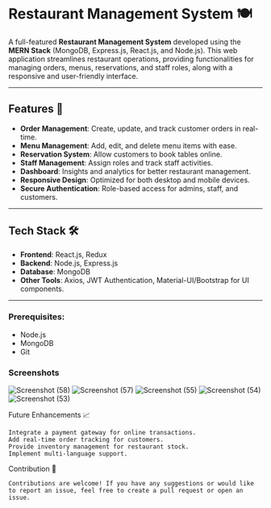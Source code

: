 # Restaurant Management System 🍽️

A full-featured **Restaurant Management System** developed using the **MERN Stack** (MongoDB, Express.js, React.js, and Node.js). This web application streamlines restaurant operations, providing functionalities for managing orders, menus, reservations, and staff roles, along with a responsive and user-friendly interface.

---

## Features 🌟
- **Order Management**: Create, update, and track customer orders in real-time.
- **Menu Management**: Add, edit, and delete menu items with ease.
- **Reservation System**: Allow customers to book tables online.
- **Staff Management**: Assign roles and track staff activities.
- **Dashboard**: Insights and analytics for better restaurant management.
- **Responsive Design**: Optimized for both desktop and mobile devices.
- **Secure Authentication**: Role-based access for admins, staff, and customers.

---

## Tech Stack 🛠️
- **Frontend**: React.js, Redux
- **Backend**: Node.js, Express.js
- **Database**: MongoDB
- **Other Tools**: Axios, JWT Authentication, Material-UI/Bootstrap for UI components.

---

### Prerequisites:
- Node.js
- MongoDB
- Git

### Screenshots
![Screenshot (58)](https://github.com/user-attachments/assets/ae280ece-7fff-4729-b408-876462c7f7d0)
![Screenshot (57)](https://github.com/user-attachments/assets/6a9bc3c9-592c-49fb-b60d-a18e81ae12ea)
![Screenshot (55)](https://github.com/user-attachments/assets/afa4b0e7-46a0-416a-93dd-335b61962bfd)
![Screenshot (54)](https://github.com/user-attachments/assets/b9939412-3345-4bb7-b077-7ce72a1cec5f)
![Screenshot (53)](https://github.com/user-attachments/assets/b687591f-c934-4811-8195-b2d7b55c6df5)


Future Enhancements 📈

    Integrate a payment gateway for online transactions.
    Add real-time order tracking for customers.
    Provide inventory management for restaurant stock.
    Implement multi-language support.

Contribution 🤝

    Contributions are welcome! If you have any suggestions or would like to report an issue, feel free to create a pull request or open an issue.
